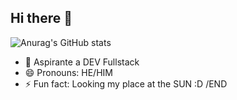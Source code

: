 ## Hi there 👋

![Anurag's GitHub stats](https://github-readme-stats.vercel.app/api?username=deadlysixx&theme=gruvbox_icons=true)
- 🌱 Aspirante a DEV Fullstack
- 😄 Pronouns: HE/HIM
- ⚡ Fun fact: Looking my place at the SUN :D
/END
